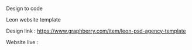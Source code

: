 Design to code

Leon website template 

Design link : https://www.graphberry.com/item/leon-psd-agency-template

Website live : 
